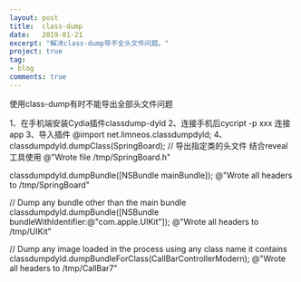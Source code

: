```yaml
---
layout: post
title:  class-dump
date:   2019-01-21
excerpt: "解决class-dump导不全头文件问题。"
project: true
tag:
- blog
comments: true
---
```


使用class-dump有时不能导出全部头文件问题

1、在手机端安装Cydia插件classdump-dyld
2、连接手机后cycript -p xxx 连接app
3、导入插件 @import net.limneos.classdumpdyld;
4、classdumpdyld.dumpClass(SpringBoard);    // 导出指定类的头文件 结合reveal工具使用
@"Wrote file /tmp/SpringBoard.h"

classdumpdyld.dumpBundle([NSBundle mainBundle]);
@"Wrote all headers to /tmp/SpringBoard"

// Dump any bundle other than the main bundle 
classdumpdyld.dumpBundle([NSBundle bundleWithIdentifier:@"com.apple.UIKit"]);
@"Wrote all headers to /tmp/UIKit"

// Dump any image loaded in the process using any class name it contains
classdumpdyld.dumpBundleForClass(CallBarControllerModern);
@"Wrote all headers to /tmp/CallBar7"
